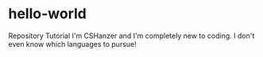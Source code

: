 # hello-world
Repository Tutorial
I'm CSHanzer and I'm completely new to coding. I don't even know which languages to pursue!
